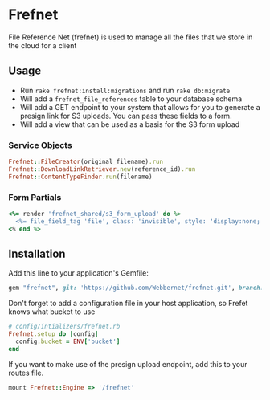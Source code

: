 # Frefnet
File Reference Net (frefnet) is used to manage all the files that we store in the cloud for a client

## Usage

* Run `rake frefnet:install:migrations` and run `rake db:migrate`
* Will add a `frefnet_file_references` table to your database schema
* Will add a GET endpoint to your system that allows for you to generate a presign link for S3 uploads. You can pass these fields to a form.
* Will add a view that can be used as a basis for the S3 form upload

### Service Objects

```ruby
Frefnet::FileCreator(original_filename).run
Frefnet::DownloadLinkRetriever.new(reference_id).run
Frefnet::ContentTypeFinder.run(filename)
```

### Form Partials

```ruby
<%= render 'frefnet_shared/s3_form_upload' do %>
  <%= file_field_tag 'file', class: 'invisible', style: 'display:none;' %>
<% end %>
```

## Installation
Add this line to your application's Gemfile:

```ruby
gem "frefnet", git: 'https://github.com/Webbernet/frefnet.git', branch: 'master'

```
Don't forget to add a configuration file in your host application, so Frefet knows what bucket to use

```ruby
# config/intializers/frefnet.rb
Frefnet.setup do |config|
  config.bucket = ENV['bucket']
end
```
If you want to make use of the presign upload endpoint, add this to your routes file.

```ruby
mount Frefnet::Engine => '/frefnet'
```
